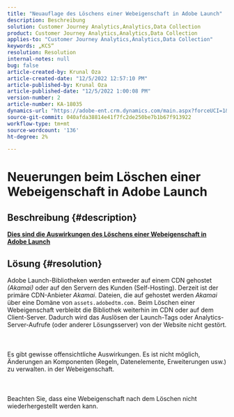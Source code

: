 ```yaml
---
title: "Neuauflage des Löschens einer Webeigenschaft in Adobe Launch"
description: Beschreibung
solution: Customer Journey Analytics,Analytics,Data Collection
product: Customer Journey Analytics,Analytics,Data Collection
applies-to: "Customer Journey Analytics,Analytics,Data Collection"
keywords: „KCS“
resolution: Resolution
internal-notes: null
bug: false
article-created-by: Krunal Oza
article-created-date: "12/5/2022 12:57:10 PM"
article-published-by: Krunal Oza
article-published-date: "12/5/2022 1:00:08 PM"
version-number: 2
article-number: KA-18035
dynamics-url: "https://adobe-ent.crm.dynamics.com/main.aspx?forceUCI=1&pagetype=entityrecord&etn=knowledgearticle&id=f057e053-9c74-ed11-81aa-6045bd006c82"
source-git-commit: 040afda38814e41f7fc2de250be7b1b67f913922
workflow-type: tm+mt
source-wordcount: '136'
ht-degree: 2%

---
```


# Neuerungen beim Löschen einer Webeigenschaft in Adobe Launch

## Beschreibung {#description}

<u><b>Dies sind die Auswirkungen des Löschens einer Webeigenschaft in Adobe Launch</b></u>

## Lösung {#resolution}

Adobe Launch-Bibliotheken werden entweder auf einem CDN gehostet *(Akamai)* oder auf den Servern des Kunden (Self-Hosting). Derzeit ist der primäre CDN-Anbieter *Akamai*. Dateien, die auf gehostet werden *Akamai*&#x200B;über eine Domäne von `assets.adobedtm.com.` Beim Löschen einer Webeigenschaft verbleibt die Bibliothek weiterhin im CDN oder auf dem Client-Server. Dadurch wird das Auslösen der Launch-Tags oder Analytics-Server-Aufrufe (oder anderer Lösungsserver) von der Website nicht gestört.<br><br> <br><br>Es gibt gewisse offensichtliche Auswirkungen. Es ist nicht möglich, Änderungen an Komponenten (Regeln, Datenelemente, Erweiterungen usw.) zu verwalten. in der Webeigenschaft.<br><br> <br><br>Beachten Sie, dass eine Webeigenschaft nach dem Löschen nicht wiederhergestellt werden kann.